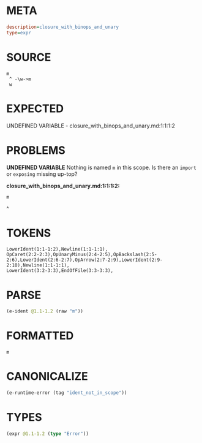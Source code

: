 # META
~~~ini
description=closure_with_binops_and_unary
type=expr
~~~
# SOURCE
~~~roc
m
 ^ -\w->m
 w
~~~
# EXPECTED
UNDEFINED VARIABLE - closure_with_binops_and_unary.md:1:1:1:2
# PROBLEMS
**UNDEFINED VARIABLE**
Nothing is named `m` in this scope.
Is there an `import` or `exposing` missing up-top?

**closure_with_binops_and_unary.md:1:1:1:2:**
```roc
m
```
^


# TOKENS
~~~zig
LowerIdent(1:1-1:2),Newline(1:1-1:1),
OpCaret(2:2-2:3),OpUnaryMinus(2:4-2:5),OpBackslash(2:5-2:6),LowerIdent(2:6-2:7),OpArrow(2:7-2:9),LowerIdent(2:9-2:10),Newline(1:1-1:1),
LowerIdent(3:2-3:3),EndOfFile(3:3-3:3),
~~~
# PARSE
~~~clojure
(e-ident @1.1-1.2 (raw "m"))
~~~
# FORMATTED
~~~roc
m
~~~
# CANONICALIZE
~~~clojure
(e-runtime-error (tag "ident_not_in_scope"))
~~~
# TYPES
~~~clojure
(expr @1.1-1.2 (type "Error"))
~~~
